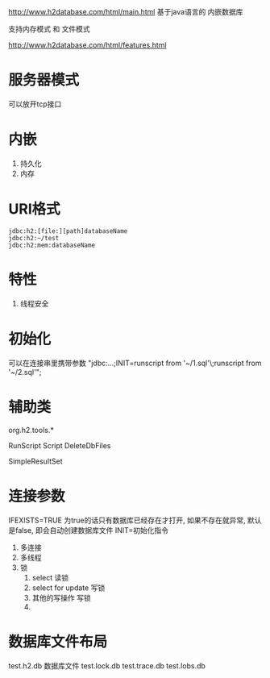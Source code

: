 http://www.h2database.com/html/main.html
基于java语言的 内嵌数据库

支持内存模式 和 文件模式

http://www.h2database.com/html/features.html

# 服务器模式 #
可以放开tcp接口


# 内嵌 #
1. 持久化
2. 内存

# URl格式 #
```
jdbc:h2:[file:][path]databaseName
jdbc:h2:~/test
jdbc:h2:mem:databaseName
```

# 特性 #
1. 线程安全

# 初始化 #
可以在连接串里携带参数
"jdbc:...;INIT=runscript from '~/1.sql'\\;runscript from '~/2.sql'";

# 辅助类 #
org.h2.tools.*

RunScript
Script
DeleteDbFiles

SimpleResultSet

# 连接参数 #
IFEXISTS=TRUE 为true的话只有数据库已经存在才打开, 如果不存在就异常, 默认是false, 即会自动创建数据库文件
INIT=初始化指令

1. 多连接
2. 多线程
3. 锁
	1. select 读锁
	2. select for update 写锁
	3. 其他的写操作 写锁
	4.

# 数据库文件布局 #
test.h2.db 数据库文件
test.lock.db
test.trace.db
test.lobs.db
 